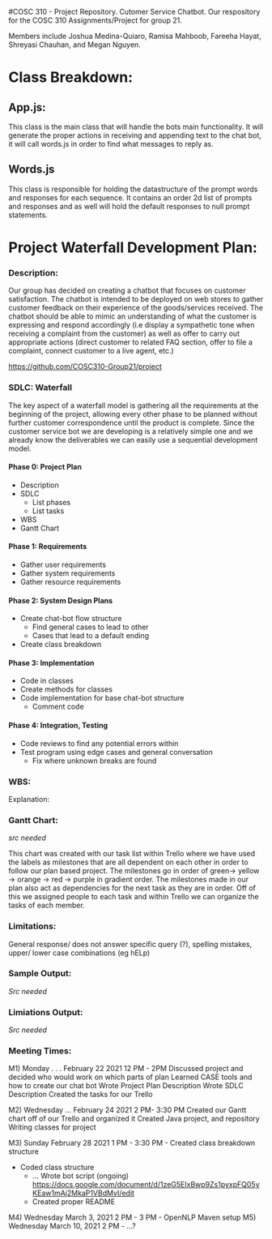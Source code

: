 #COSC 310 - Project Repository. Cutomer Service Chatbot.
Our respository for the COSC 310 Assignments/Project for group 21.


Members include Joshua Medina-Quiaro, Ramisa Mahboob, Fareeha Hayat, Shreyasi Chauhan, and Megan Nguyen.

# Class Breakdown:

## App.js: 
This class is the main class that will handle the bots main functionality. It will generate the proper actions in receiving and appending text to the chat bot, it will call words.js in order to find what messages to reply as.

## Words.js
This class is responsible for holding the datastructure of the prompt words and responses for each sequence. It contains an order 2d list of prompts and responses and as well will hold the default responses to null prompt statements.

# Project Waterfall Development Plan:

### Description:
Our group has decided on creating a chatbot that focuses on customer satisfaction. The chatbot is intended to be deployed on web stores to gather customer feedback on their experience of the goods/services received. The chatbot should be able to mimic an understanding of what the customer is expressing and respond accordingly (i.e display a sympathetic tone when receiving a complaint from the customer) as well as offer to carry out appropriate actions (direct customer to related FAQ section, offer to file a complaint, connect customer to a live agent, etc.)

https://github.com/COSC310-Group21/project

### SDLC: Waterfall
The key aspect of a waterfall model is gathering all the requirements at the beginning of the project, allowing every other phase to be planned without further customer correspondence until the product is complete. Since the customer service bot we are developing is a relatively simple one and we already know the deliverables we can easily use a sequential development model. 

#### Phase 0: Project Plan
- Description
- SDLC
  - List phases
  - List tasks
- WBS
- Gantt Chart

#### Phase 1: Requirements
- Gather user requirements
- Gather system requirements
- Gather resource requirements

#### Phase 2: System Design Plans
- Create chat-bot flow structure
  - Find general cases to lead to other
  - Cases that lead to a default ending
- Create class breakdown

#### Phase 3: Implementation 
- Code in classes 
- Create methods for classes
- Code implementation for base chat-bot structure
  - Comment code

#### Phase 4: Integration, Testing
- Code reviews to find any potential errors within
- Test program using edge cases and general conversation
  - Fix where unknown breaks are found

### WBS:
Explanation:

### Gantt Chart:

*src needed*

This chart was created with our task list within Trello where we have used the labels as milestones that are all dependent on each other in order to follow our plan based project. The milestones go in order of green-> yellow -> orange  -> red -> purple in gradient order. The milestones made in our plan also act as dependencies for the next task as they are in order. Off of this we assigned people to each task and within Trello we can organize the tasks of each member.


### Limitations:
General response/ does not answer specific query (?), spelling mistakes, upper/ lower case combinations (eg hELp)

### Sample Output: 

*Src needed*

### Limiations Output:

*Src needed*

### Meeting Times:

M1) Monday . . . February 22 2021 12 PM - 2PM
Discussed project and decided who would work on which parts of plan
Learned CASE tools and how to create our chat bot
Wrote Project Plan Description
Wrote SDLC Description
Created the tasks for our Trello

M2) Wednesday … February 24 2021 2 PM- 3:30 PM
Created our Gantt chart off of our Trello and organized it
Created Java project, and repository
Writing classes for project

M3) Sunday February 28 2021 1 PM - 3:30 PM
	- Created class breakdown structure
- Coded class structure
	- … Wrote bot script (ongoing) https://docs.google.com/document/d/1zeG5EIxBwp9Zs1pyxpFQ05yKEaw1mAj2MkaP1VBdMvI/edit
	- Created proper README

M4) Wednesday March 3, 2021 2 PM - 3 PM
	- OpenNLP Maven setup
M5) Wednesday March 10, 2021 2 PM - …?
